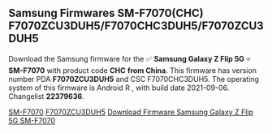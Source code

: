 <h2>Samsung Firmwares SM-F7070(CHC) F7070ZCU3DUH5/F7070CHC3DUH5/F7070ZCU3DUH5</h2>
Download the Samsung firmware for the ✅ <strong>Samsung Galaxy Z Flip 5G </strong> ⭐ <strong>SM-F7070</strong> with product code <strong>CHC</strong> <strong> from China</strong>. This firmware has version number PDA <strong>F7070ZCU3DUH5</strong> and CSC F7070CHC3DUH5. The operating system of this firmware is Android R , with build date 2021-09-06. Changelist <strong>22379636</strong>.


[SM-F7070](https://samfirm.shop/samsung/model/SM-F7070)
[F7070ZCU3DUH5](https://samfirm.shop/samsung/pda/F7070ZCU3DUH5)
[Download Firmware Samsung Galaxy Z Flip 5G SM-F7070](https://samfirm.shop/samsung/firmware/452976)
